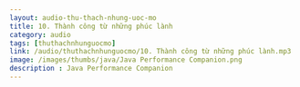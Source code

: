 ```yaml
---
layout: audio-thu-thach-nhung-uoc-mo
title: 10. Thành công từ những phúc lành
category: audio
tags: [thuthachnhunguocmo]
link: /audio/thuthachnhunguocmo/10. Thành công từ những phúc lành.mp3 
image: /images/thumbs/java/Java Performance Companion.png
description : Java Performance Companion 
---
```













